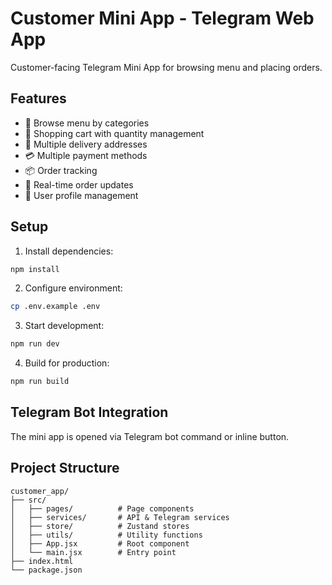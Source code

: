 # Customer Mini App - Telegram Web App

Customer-facing Telegram Mini App for browsing menu and placing orders.

## Features

- 🍔 Browse menu by categories
- 🛒 Shopping cart with quantity management
- 📍 Multiple delivery addresses
- 💳 Multiple payment methods
- 📦 Order tracking
- 🔔 Real-time order updates
- 👤 User profile management

## Setup

1. Install dependencies:
```bash
npm install
```

2. Configure environment:
```bash
cp .env.example .env
```

3. Start development:
```bash
npm run dev
```

4. Build for production:
```bash
npm run build
```

## Telegram Bot Integration

The mini app is opened via Telegram bot command or inline button.

## Project Structure
```
customer_app/
├── src/
│   ├── pages/          # Page components
│   ├── services/       # API & Telegram services
│   ├── store/          # Zustand stores
│   ├── utils/          # Utility functions
│   ├── App.jsx         # Root component
│   └── main.jsx        # Entry point
├── index.html
└── package.json
```